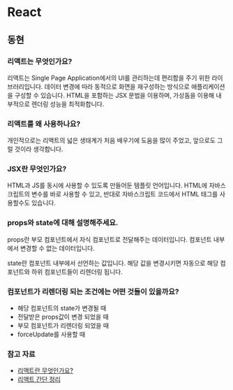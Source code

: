 # React

## 동현

### 리액트는 무엇인가요?

리액트는 Single Page Application에서의 UI를 관리하는데 편리함을 주기 위한 라이브러리입니다. 데이터 변경에 따라 동적으로 화면을 재구성하는 방식으로 애플리케이션을 구성할 수 있습니다. HTML을 포함하는 JSX 문법을 이용하며, 가상돔을 이용해 내부적으로 렌더링 성능을 최적화합니다.

### 리액트를 왜 사용하나요?

개인적으로는 리액트의 넓은 생태계가 처음 배우기에 도움을 많이 주었고, 앞으로도 그럴 것이라 생각합니다.

### JSX란 무엇인가요?

HTML과 JS를 동시에 사용할 수 있도록 만들어둔 템플릿 언어입니다. HTML에 자바스크립트의 변수를 바로 사용할 수 있고, 반대로 자바스크립트 코드에서 HTML 태그를 사용할수도 있습니다.

### props와 state에 대해 설명해주세요.

props란 부모 컴포넌트에서 자식 컴포넌트로 전달해주는 데이터입니다. 컴포넌트 내부에서 변경할 수 없는 데이터입니다.

state란 컴포넌트 내부에서 선언하는 값입니다. 해당 값을 변경시키면 자동으로 해당 컴포넌트와 하위 컴포넌트들이 리렌더링 됩니다.

### 컴포넌트가 리렌더링 되는 조건에는 어떤 것들이 있을까요?

- 해당 컴포넌트의 state가 변경될 때
- 전달받은 props값이 변경 되었을 때
- 부모 컴포넌트가 리렌더링 되었을 때
- forceUpdate를 사용할 때

### 참고 자료

- [리액트란 무엇인가요?](https://dev-yakuza.posstree.com/ko/react/create-react-app/react/)
- [리액트 간단 정리](https://velog.io/@jini_eun/React-React.js%EB%9E%80-%EA%B0%84%EB%8B%A8-%EC%A0%95%EB%A6%AC)
